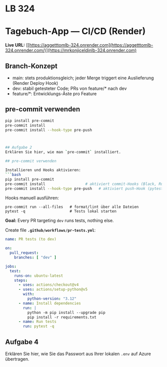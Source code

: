 # LB 324

# Tagebuch-App — CI/CD (Render)

**Live URL:** [[https://aggetttomlb-324.onrender.com](https://aggetttomlb-324.onrender.com/)](https://mrkonjiceldinlb-324.onrender.com)

## Branch-Konzept
- main: stets produktionsgleich; jeder Merge triggert eine Auslieferung (Render Deploy Hook)
- dev: stabil getesteter Code; PRs von feature/* nach dev
- feature/*: Entwicklungs-Äste pro Feature

## pre-commit verwenden
```bash
pip install pre-commit
pre-commit install
pre-commit install --hook-type pre-push



## Aufgabe 2
Erklären Sie hier, wie man `pre-commit` installiert.

## pre-commit verwenden

Installieren und Hooks aktivieren:
```bash
pip install pre-commit
pre-commit install                  # aktiviert commit-Hooks (Black, Ruff, isort)
pre-commit install --hook-type pre-push   # aktiviert push-Hook (pytest)
```
Hooks manuell ausführen:
```
pre-commit run --all-files   # format/lint über alle Dateien
pytest -q                    # Tests lokal starten
```


**Goal:** Every PR targeting `dev` runs tests, nothing else.

Create file **`.github/workflows/pr-tests.yml`**:

```yaml
name: PR tests (to dev)

on:
  pull_request:
    branches: [ "dev" ]

jobs:
  test:
    runs-on: ubuntu-latest
    steps:
      - uses: actions/checkout@v4
      - uses: actions/setup-python@v5
        with:
          python-version: "3.12"
      - name: Install dependencies
        run: |
          python -m pip install --upgrade pip
          pip install -r requirements.txt
      - name: Run tests
        run: pytest -q
```



## Aufgabe 4
Erklären Sie hier, wie Sie das Passwort aus Ihrer lokalen `.env` auf Azure übertragen.
